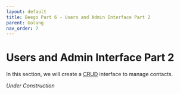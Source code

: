 ```yaml
---
layout: default
title: Beego Part 6 - Users and Admin Interface Part 2
parent: Golang
nav_order: 7
---
```


# Users and Admin Interface Part 2

In this section, we will create a <abbr title="Create, Read, Update, Delete">CRUD</abbr> interface to manage contacts.

<em>Under Construction</em>



